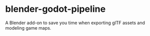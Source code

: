 # blender-godot-pipeline
A Blender add-on to save you time when exporting glTF assets and modeling game maps.
